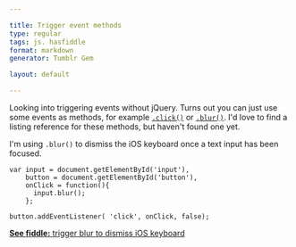 ```yaml
---

title: Trigger event methods
type: regular
tags: js. hasfiddle
format: markdown
generator: Tumblr Gem

layout: default

---
```


Looking into triggering events without jQuery. Turns out you can just use some events as methods, for example [`.click()`](https://developer.mozilla.org/en/DOM/element.click) or  [`.blur()`](https://developer.mozilla.org/en/DOM/element.blur). I'd love to find a listing reference for these methods, but haven't found one yet.

I'm using `.blur()` to dismiss the iOS keyboard once a text input has been focused.

    var input = document.getElementById('input'),
        button = document.getElementById('button'),
        onClick = function(){
          input.blur();
        };
    
    button.addEventListener( 'click', onClick, false);

[**See fiddle:** trigger blur to dismiss iOS keyboard](http://jsfiddle.net/desandro/hQJ33/1/embedded/result)